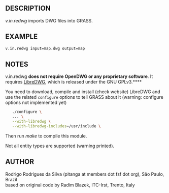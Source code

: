 ## DESCRIPTION

*v.in.redwg* imports DWG files into GRASS.

## EXAMPLE

```sh
v.in.redwg input=map.dwg output=map
```

## NOTES

v.in.redwg **does not require OpenDWG or any proprietary software**. It
requires [LibreDWG](https://www.gnu.org/software/libredwg), which is
released under the GNU GPLv3.****

You need to download, compile and install (check website) LibreDWG and
use the related `configure` options to tell GRASS about it (warning:
configure options not implemented yet)

```sh
   ./configure \
   ... \
   --with-libredwg \
   --with-libredwg-includes=/usr/include \
```

Then run *make* to compile this module.

Not all entity types are supported (warning printed).

## AUTHOR

Rodrigo Rodrigues da Silva (pitanga at members dot fsf dot org), São
Paulo, Brazil  
based on original code by Radim Blazek, ITC-Irst, Trento, Italy
